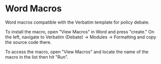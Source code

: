 # Word Macros

Word macros compatible with the Verbatim template for policy debate.

To install the macro, open "View Macros" in Word and press "create." On the left, navigate to Verbatim (Debate) -> Modules -> Formatting and copy the source code there.

To access the macro, open "View Macros" and locate the name of the macro in the list then hit "Run".
